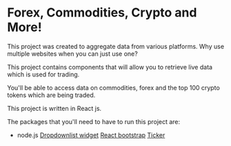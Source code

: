 <h1>Forex, Commodities, Crypto and More!</h1>

This project was created to aggregate data from various platforms. 
Why use multiple websites when you can just use one?

This project contains components that will allow you to retrieve live data which is used for trading.

You'll be able to access data on commodities, forex and the top 100 crypto tokens which are being traded.


This project is written in React js.

The packages that you'll need to have to run this project are:

- node.js
[Dropdownlist widget](https://jquense.github.io/react-widgets/docs/DropdownList/)
[React bootstrap](https://react-bootstrap.github.io/getting-started/introduction)
[Ticker](https://github.com/jeremyrajan/nice-react-ticker)


